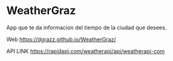 # WeatherGraz
App que te da informacion del tiempo de la ciudad que desees.


Web
https://dgrazz.github.io/WeatherGraz/

API LINK
https://rapidapi.com/weatherapi/api/weatherapi-com
